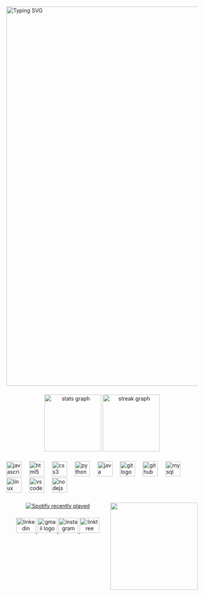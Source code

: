 ###
  <a href="https://git.io/typing-svg">
    <img src="https://readme-typing-svg.herokuapp.com?font=Fira+Code&duration=1500&pause=500&color=fdb74e&center=true&vCenter=true&lines=Bonjour+Je+m'appelle+Mathéo+Piget;Je+suis;Étudiant+en+Informatique;Développeur+Passionné;Amateur+de+Programmation;et+Futur+Pro+du+Code" width= "1000" alt="Typing SVG"/>
  </a>
</p>

###

<div align="center">
  <img src="https://github-readme-stats.vercel.app/api?username=Matheo-Piget&hide_title=false&hide_rank=false&show_icons=true&include_all_commits=true&count_private=true&disable_animations=false&theme=vision-friendly-dark&locale=en&hide_border=true" height="150" alt="stats graph"  />
  <img src="https://github-readme-streak-stats-salesp07.vercel.app?user=Matheo-Piget&theme=elegant&hide_border=true" height="150" alt="streak graph"  />
</div>

###

<div align="left">
  <img src="https://cdn.jsdelivr.net/gh/devicons/devicon/icons/javascript/javascript-original.svg" height="40" alt="javascript logo"  />
  <img width="12" />
  <img src="https://cdn.jsdelivr.net/gh/devicons/devicon/icons/html5/html5-original.svg" height="40" alt="html5 logo"  />
  <img width="12" />
  <img src="https://cdn.jsdelivr.net/gh/devicons/devicon/icons/css3/css3-original.svg" height="40" alt="css3 logo"  />
  <img width="12" />
  <img src="https://cdn.jsdelivr.net/gh/devicons/devicon/icons/python/python-original.svg" height="40" alt="python logo"  />
  <img width="12" />
  <img src="https://cdn.jsdelivr.net/gh/devicons/devicon/icons/java/java-original.svg" height="40" alt="java logo"  />
  <img width="12" />
  <img src="https://cdn.jsdelivr.net/gh/devicons/devicon/icons/git/git-original.svg" height="40" alt="git logo"  />
  <img width="12" />
  <img src="https://cdn.jsdelivr.net/gh/devicons/devicon/icons/github/github-original.svg" height="40" alt="github logo"  />
  <img width="12" />
  <img src="https://cdn.jsdelivr.net/gh/devicons/devicon/icons/mysql/mysql-original.svg" height="40" alt="mysql logo"  />
  <img width="12" />
  <img src="https://cdn.jsdelivr.net/gh/devicons/devicon/icons/linux/linux-original.svg" height="40" alt="linux logo"  />
  <img width="12" />
  <img src="https://cdn.jsdelivr.net/gh/devicons/devicon/icons/vscode/vscode-original.svg" height="40" alt="vscode logo"  />
  <img width="12" />
  <img src="https://cdn.jsdelivr.net/gh/devicons/devicon/icons/nodejs/nodejs-original.svg" height="40" alt="nodejs logo"  />
</div>

###

<img align="right" height="230" src="https://media4.giphy.com/media/v1.Y2lkPTc5MGI3NjExZXZpcWRvN2tzOHR5NHRidG9oMWFiYmhreWQxcHZiaHdoazgzbHlsbSZlcD12MV9pbnRlcm5hbF9naWZfYnlfaWQmY3Q9Zw/l0MYIjdDiURgtAPGo/giphy.gif"  />

###

<div align="center">
  <a href="https://open.spotify.com/user/b7v2tm4wamdpkw92zd6wrhmb8">
    <img src="https://spotify-recently-played-readme.vercel.app/api?user=b7v2tm4wamdpkw92zd6wrhmb8&count=3&unique=false" alt="Spotify recently played"  />
  </a>
</div>

###

<div align="center">
  <a href="https://www.linkedin.com/in/piget-matheo-9654bb333/" target="_blank">
    <img src="https://raw.githubusercontent.com/maurodesouza/profile-readme-generator/master/src/assets/icons/social/linkedin/default.svg" width="52" height="40" alt="linkedin logo"  />
  </a>
  <a href="mailto:matheo.piget5@gmail.com" target="_blank">
    <img src="https://raw.githubusercontent.com/maurodesouza/profile-readme-generator/master/src/assets/icons/social/gmail/default.svg" width="52" height="40" alt="gmail logo"  />
  </a>
  <a href="[https://instagram.com](https://www.instagram.com/ma__theo_/)/" target="_blank">
    <img src="https://raw.githubusercontent.com/maurodesouza/profile-readme-generator/master/src/assets/icons/social/instagram/default.svg" width="52" height="40" alt="instagram logo"  />
  </a>
  <a href="https://matheo-piget.github.io/" target="_blank">
    <img src="https://raw.githubusercontent.com/maurodesouza/profile-readme-generator/master/src/assets/icons/social/linktree/default.svg" width="52" height="40" alt="linktree logo"  />
  </a>
</div>
